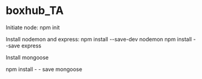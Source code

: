 # boxhub_TA

Initiate node:
npm init 

Install nodemon and express:
npm install --save-dev nodemon
npm install --save express

Install mongoose 

npm install - - save mongoose

